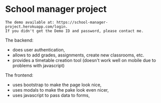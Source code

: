 # School manager project
```
The demo available at: https://school-manager-project.herokuapp.com/login. 
If you didn't get the Demo ID and password, please contact me.
```
The backend:
- does user authentication,
- allows to add grades, assignments, create new classrooms, etc.
- provides a timetable creation tool (doesn't work well on mobile due to problems with javascript)

The frontend:
- uses bootstrap to make the page look nice,
- uses modals to make the pake look even nicer,
- uses javascript to pass data to forms,

